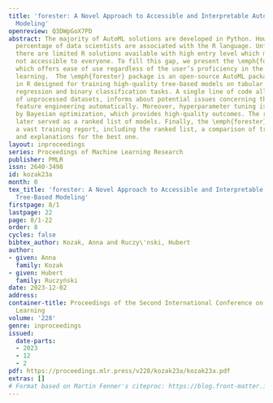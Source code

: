 ```yaml
---
title: 'forester: A Novel Approach to Accessible and Interpretable AutoML for Tree-Based
  Modeling'
openreview: Q3DWpGoX7PD
abstract: The majority of AutoML solutions are developed in Python. However, a large
  percentage of data scientists are associated with the R language. Unfortunately,
  there are limited R solutions available with high entry level which means they are
  not accessible to everyone. To fill this gap, we present the \emph{forester} package,
  which offers ease of use regardless of the user’s proficiency in the area of machine
  learning.  The \emph{forester} package is an open-source AutoML package implemented
  in R designed for training high-quality tree-based models on tabular data. It supports
  regression and binary classification tasks. A single line of code allows the use
  of unprocessed datasets, informs about potential issues concerning them, and handles
  feature engineering automatically. Moreover, hyperparameter tuning is performed
  by Bayesian optimization, which provides high-quality outcomes. The results are
  later served as a ranked list of models. Finally, the \emph{forester} package offers
  a vast training report, including the ranked list, a comparison of trained models,
  and explanations for the best one.
layout: inproceedings
series: Proceedings of Machine Learning Research
publisher: PMLR
issn: 2640-3498
id: kozak23a
month: 0
tex_title: 'forester: A Novel Approach to Accessible and Interpretable AutoML for
  Tree-Based Modeling'
firstpage: 8/1
lastpage: 22
page: 8/1-22
order: 8
cycles: false
bibtex_author: Kozak, Anna and Ruczy\'nski, Hubert
author:
- given: Anna
  family: Kozak
- given: Hubert
  family: Ruczyński
date: 2023-12-02
address:
container-title: Proceedings of the Second International Conference on Automated Machine
  Learning
volume: '228'
genre: inproceedings
issued:
  date-parts:
  - 2023
  - 12
  - 2
pdf: https://proceedings.mlr.press/v228/kozak23a/kozak23a.pdf
extras: []
# Format based on Martin Fenner's citeproc: https://blog.front-matter.io/posts/citeproc-yaml-for-bibliographies/
---
```

